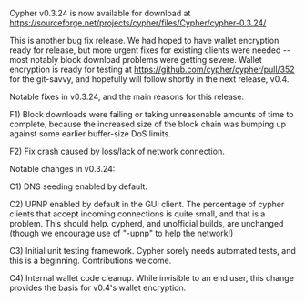 Cypher v0.3.24 is now available for download at
https://sourceforge.net/projects/cypher/files/Cypher/cypher-0.3.24/

This is another bug fix release.  We had hoped to have wallet encryption ready for release, but more urgent fixes for existing clients were needed -- most notably block download problems were getting severe.  Wallet encryption is ready for testing at https://github.com/cypher/cypher/pull/352 for the git-savvy, and hopefully will follow shortly in the next release, v0.4.

Notable fixes in v0.3.24, and the main reasons for this release:

F1) Block downloads were failing or taking unreasonable amounts of time to complete, because the increased size of the block chain was bumping up against some earlier buffer-size DoS limits.

F2) Fix crash caused by loss/lack of network connection.

Notable changes in v0.3.24:

C1) DNS seeding enabled by default.

C2) UPNP enabled by default in the GUI client.  The percentage of cypher clients that accept incoming connections is quite small, and that is a problem.  This should help.  cypherd, and unofficial builds, are unchanged (though we encourage use of "-upnp" to help the network!)

C3) Initial unit testing framework.  Cypher sorely needs automated tests, and this is a beginning.  Contributions welcome.

C4) Internal wallet code cleanup.  While invisible to an end user, this change provides the basis for v0.4's wallet encryption.
